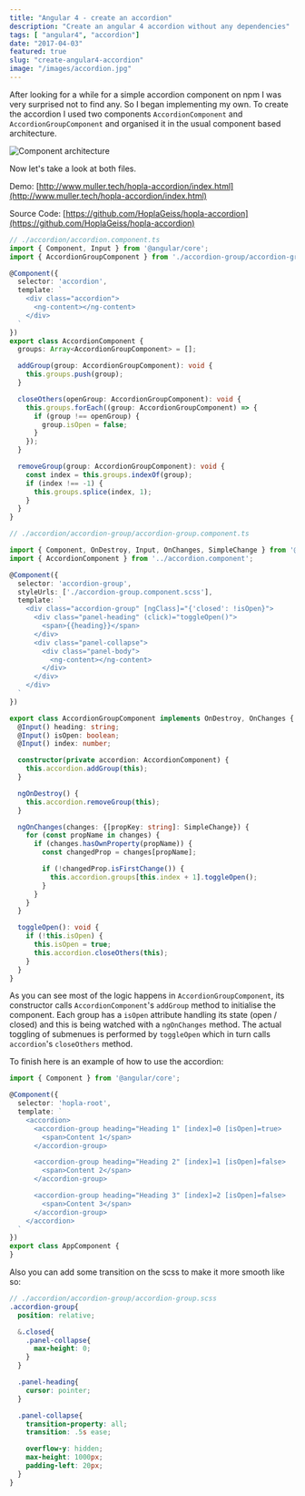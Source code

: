 ```yaml
---
title: "Angular 4 - create an accordion"
description: "Create an angular 4 accordion without any dependencies"
tags: [ "angular4", "accordion"]
date: "2017-04-03"
featured: true
slug: "create-angular4-accordion"
image: "/images/accordion.jpg"
---
```


After looking for a while for a simple accordion component on npm I was very surprised not to find any. So I began implementing my own.
To create the accordion I used two components `AccordionComponent` and `AccordionGroupComponent` and organised it in the usual component based architecture.

![Component architecture](/images/accordion-architecture.png)

Now let's take a look at both files.

Demo: [http://www.muller.tech/hopla-accordion/index.html](http://www.muller.tech/hopla-accordion/index.html)

Source Code: [https://github.com/HoplaGeiss/hopla-accordion](https://github.com/HoplaGeiss/hopla-accordion)

``` typescript
// ./accordion/accordion.component.ts
import { Component, Input } from '@angular/core';
import { AccordionGroupComponent } from './accordion-group/accordion-group.component';

@Component({
  selector: 'accordion',
  template: `
    <div class="accordion">
      <ng-content></ng-content>
    </div>
  `
})
export class AccordionComponent {
  groups: Array<AccordionGroupComponent> = [];

  addGroup(group: AccordionGroupComponent): void {
    this.groups.push(group);
  }

  closeOthers(openGroup: AccordionGroupComponent): void {
    this.groups.forEach((group: AccordionGroupComponent) => {
      if (group !== openGroup) {
        group.isOpen = false;
      }
    });
  }

  removeGroup(group: AccordionGroupComponent): void {
    const index = this.groups.indexOf(group);
    if (index !== -1) {
      this.groups.splice(index, 1);
    }
  }
}
```

```typescript
// ./accordion/accordion-group/accordion-group.component.ts

import { Component, OnDestroy, Input, OnChanges, SimpleChange } from '@angular/core';
import { AccordionComponent } from '../accordion.component';

@Component({
  selector: 'accordion-group',
  styleUrls: ['./accordion-group.component.scss'],
  template: `
    <div class="accordion-group" [ngClass]="{'closed': !isOpen}">
      <div class="panel-heading" (click)="toggleOpen()">
        <span>{{heading}}</span>
      </div>
      <div class="panel-collapse">
        <div class="panel-body">
          <ng-content></ng-content>
        </div>
      </div>
    </div>
  `
})

export class AccordionGroupComponent implements OnDestroy, OnChanges {
  @Input() heading: string;
  @Input() isOpen: boolean;
  @Input() index: number;

  constructor(private accordion: AccordionComponent) {
    this.accordion.addGroup(this);
  }

  ngOnDestroy() {
    this.accordion.removeGroup(this);
  }

  ngOnChanges(changes: {[propKey: string]: SimpleChange}) {
    for (const propName in changes) {
      if (changes.hasOwnProperty(propName)) {
        const changedProp = changes[propName];

        if (!changedProp.isFirstChange()) {
          this.accordion.groups[this.index + 1].toggleOpen();
        }
      }
    }
  }

  toggleOpen(): void {
    if (!this.isOpen) {
      this.isOpen = true;
      this.accordion.closeOthers(this);
    }
  }
}
```

As you can see most of the logic happens in `AccordionGroupComponent`, its constructor calls `AccordionComponent`'s `addGroup` method to initialise the component. Each group has a `isOpen` attribute handling its state (open / closed) and this is being watched with a `ngOnChanges` method. The actual toggling of submenues is performed by `toggleOpen` which in turn calls `accordion`'s `closeOthers` method.

To finish here is an example of how to use the accordion:

```typescript
import { Component } from '@angular/core';

@Component({
  selector: 'hopla-root',
  template: `
    <accordion>
      <accordion-group heading="Heading 1" [index]=0 [isOpen]=true>
        <span>Content 1</span>
      </accordion-group>

      <accordion-group heading="Heading 2" [index]=1 [isOpen]=false>
        <span>Content 2</span>
      </accordion-group>

      <accordion-group heading="Heading 3" [index]=2 [isOpen]=false>
        <span>Content 3</span>
      </accordion-group>
    </accordion>
  `
})
export class AppComponent {
}
```

Also you can add some transition on the scss to make it more smooth like so:

```scss
// ./accordion/accordion-group/accordion-group.scss
.accordion-group{
  position: relative;

  &.closed{
    .panel-collapse{
      max-height: 0;
    }
  }

  .panel-heading{
    cursor: pointer;
  }

  .panel-collapse{
    transition-property: all;
    transition: .5s ease;

    overflow-y: hidden;
    max-height: 1000px;
    padding-left: 20px;
  }
}
```
